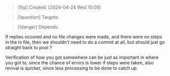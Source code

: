 
>[!tip] Created: [2024-04-24 Wed 10:09]

>[!question] Targets: 

>[!danger] Depends: 

If replies occured and no file changes were made, and there were no steps in the io file, then we shouldn't need to do a commit at all, but should just go straight back to pool ?

Verification of how you got somewhere can be just as important in where you got to, since the chance of errors is lower if steps were taken, also revival is quicker, since less processing to be done to catch up.